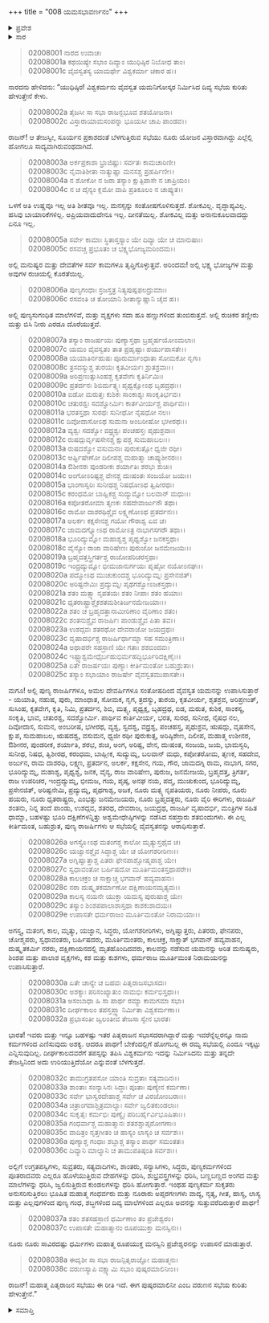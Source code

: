 +++
title = "008 ಯಮಸಭಾವರ್ಣನಂ"
+++

<details><summary>ಪ್ರವೇಶ</summary>


।।   ಓಂ ಓಂ ನಮೋ ನಾರಾಯಣಾಯ।।   ಶ್ರೀ ವೇದವ್ಯಾಸಾಯ ನಮಃ ।।

ಶ್ರೀ ಕೃಷ್ಣದ್ವೈಪಾಯನ ವೇದವ್ಯಾಸ ವಿರಚಿತ  

**ಶ್ರೀ ಮಹಾಭಾರತ**

**ಸಭಾ ಪರ್ವ**

**ಸಭಾ ಪರ್ವ**

**ಅಧ್ಯಾಯ 8**

</details>


<details><summary>ಸಾರ</summary>

ಯಮಸಭೆಯ ವರ್ಣನೆ (1-38).

</details>


> 02008001 ನಾರದ ಉವಾಚ।  
02008001a ಕಥಯಿಷ್ಯೇ ಸಭಾಂ ದಿವ್ಯಾಂ ಯುಧಿಷ್ಠಿರ ನಿಬೋಧ ತಾಂ।  
02008001c ವೈವಸ್ವತಸ್ಯ ಯಾಮರ್ಥೇ ವಿಶ್ವಕರ್ಮಾ ಚಕಾರ ಹ।।

ನಾರದನು ಹೇಳಿದನು: “ಯುಧಿಷ್ಠಿರ! ವಿಶ್ವಕರ್ಮನು ವೈವಸ್ವತ ಯಮನಿಗೋಸ್ಕರ ನಿರ್ಮಿಸಿದ ದಿವ್ಯ ಸಭೆಯ ಕುರಿತು ಹೇಳುತ್ತೇನೆ ಕೇಳು.

> 02008002a ತೈಜಸೀ ಸಾ ಸಭಾ ರಾಜನ್ಬಭೂವ ಶತಯೋಜನಾ।  
02008002c ವಿಸ್ತಾರಾಯಾಮಸಂಪನ್ನಾ ಭೂಯಸೀ ಚಾಪಿ ಪಾಂಡವ।।

ರಾಜನ್! ಆ ತೇಜಸ್ವೀ, ಸೂರ್ಯನ ಪ್ರಕಾಶದಂತೆ ಬೆಳಗುತ್ತಿರುವ ಸಭೆಯು ನೂರು ಯೋಜನ ವಿಸ್ತಾರವಾಗಿದ್ದು ಎಲ್ಲೆಲ್ಲಿ ಹೋಗಲೂ ಸಾದ್ಯವಾಗಿರುವಂಥದಾಗಿದೆ.

> 02008003a ಅರ್ಕಪ್ರಕಾಶಾ ಭ್ರಾಜಿಷ್ಣುಃ ಸರ್ವತಃ ಕಾಮಚಾರಿಣೀ।  
02008003c ನೈವಾತಿಶೀತಾ ನಾತ್ಯುಷ್ಣಾ ಮನಸಶ್ಚ ಪ್ರಹರ್ಷಿಣೀ।।  
02008004a ನ ಶೋಕೋ ನ ಜರಾ ತಸ್ಯಾಂ ಕ್ಷುತ್ಪಿಪಾಸೇ ನ ಚಾಪ್ರಿಯಂ।  
02008004c ನ ಚ ದೈನ್ಯಂ ಕ್ಲಮೋ ವಾಪಿ ಪ್ರತಿಕೂಲಂ ನ ಚಾಪ್ಯುತ।।

ಒಳಗೆ ಅತಿ ಉಷ್ಣವೂ ಇಲ್ಲ ಅತಿ ಶೀತವೂ ಇಲ್ಲ. ಮನಸ್ಸನ್ನು ಸಂತೋಷಗೊಳಿಸುತ್ತದೆ. ಶೋಕವಿಲ್ಲ. ವೃದ್ಧಾಪ್ಯವಿಲ್ಲ. ಹಸಿವು ಬಾಯಾರಿಕೆಗಳಿಲ್ಲ. ಅಪ್ರಿಯವಾದುದೇನೂ ಇಲ್ಲ. ದೀನತೆಯಿಲ್ಲ. ಶೋಕವಿಲ್ಲ ಮತ್ತು ಅನಾನುಕೂಲವಾದದ್ದು ಏನೂ ಇಲ್ಲ.

> 02008005a ಸರ್ವೇ ಕಾಮಾಃ ಸ್ಥಿತಾಸ್ತಸ್ಯಾಂ ಯೇ ದಿವ್ಯಾ ಯೇ ಚ ಮಾನುಷಾಃ।  
02008005c ರಸವಚ್ಚ ಪ್ರಭೂತಂ ಚ ಭಕ್ಷ್ಯಭೋಜ್ಯಮರಿಂದಮ।।

ಅಲ್ಲಿ ಮನುಷ್ಯರ ಮತ್ತು ದೇವತೆಗಳ ಸರ್ವ ಕಾಮಗಳೂ ತೃಪ್ತಿಗೊಳ್ಳುತ್ತವೆ. ಅರಿಂದಮ! ಅಲ್ಲಿ ಭಕ್ಷ್ಯ ಭೋಜ್ಯಗಳ ಮತ್ತು ಅವುಗಳ ರುಚಿಯಲ್ಲಿ ಕೊರತೆಯಿಲ್ಲ.

> 02008006a ಪುಣ್ಯಗಂಧಾಃ ಸ್ರಜಸ್ತತ್ರ ನಿತ್ಯಪುಷ್ಪಫಲದ್ರುಮಾಃ।  
02008006c ರಸವಂತಿ ಚ ತೋಯಾನಿ ಶೀತಾನ್ಯುಷ್ಣಾನಿ ಚೈವ ಹ।।

ಅಲ್ಲಿ ಪುಣ್ಯಸುಗಂಧಿತ ಮಾಲೆಗಳಿವೆ, ಮತ್ತು ವೃಕ್ಷಗಳು ಸದಾ ಹೂ ಹಣ್ಣುಗಳಿಂದ ತುಂಬಿರುತ್ತವೆ. ಅಲ್ಲಿ ರುಚಿಕರ ತಣ್ಣೀರು ಮತ್ತು ಬಿಸಿ ನೀರು ಎರಡೂ ದೊರೆಯುತ್ತವೆ.

> 02008007a ತಸ್ಯಾಂ ರಾಜರ್ಷಯಃ ಪುಣ್ಯಾಸ್ತಥಾ ಬ್ರಹ್ಮರ್ಷಯೋಽಮಲಾಃ।   
02008007c ಯಮಂ ವೈವಸ್ವತಂ ತಾತ ಪ್ರಹೃಷ್ಟಾಃ ಪರ್ಯುಪಾಸತೇ।।  
02008008a ಯಯಾತಿರ್ನಹುಷಃ ಪೂರುರ್ಮಾಂಧಾತಾ ಸೋಮಕೋ ನೃಗಃ।  
02008008c ತ್ರಸದಸ್ಯುಶ್ಚ ತುರಯಃ ಕೃತವೀರ್ಯಃ ಶ್ರುತಶ್ರವಾಃ।।  
02008009a ಅರಿಪ್ರಣುತ್ಸುಸಿಂಹಶ್ಚ ಕೃತವೇಗಃ ಕೃತಿರ್ನಿಮಿಃ।  
02008009c ಪ್ರತರ್ದನಃ ಶಿಬಿರ್ಮತ್ಸ್ಯಃ ಪೃಥ್ವಕ್ಷೋಽಥ ಬೃಹದ್ರಥಃ।।  
02008010a ಐಡೋ ಮರುತ್ತಃ ಕುಶಿಕಃ ಸಾಂಕಾಶ್ಯಃ ಸಾಂಕೃತಿರ್ಭವಃ।  
02008010c ಚತುರಶ್ವಃ ಸದಶ್ವೋರ್ಮಿಃ ಕಾರ್ತವೀರ್ಯಶ್ಚ ಪಾರ್ಥಿವಃ।।  
02008011a ಭರತಸ್ತಥಾ ಸುರಥಃ ಸುನೀಥೋ ನೈಷಧೋ ನಲಃ।  
02008011c ದಿವೋದಾಸೋಽಥ ಸುಮನಾ ಅಂಬರೀಷೋ ಭಗೀರಥಃ।।  
02008012a ವ್ಯಶ್ವಃ ಸದಶ್ವೋ ವಧ್ರ್ಯಶ್ವಃ ಪಂಚಹಸ್ತಃ ಪೃಥುಶ್ರವಾಃ।   
02008012c ರುಷದ್ಗುರ್ವೃಷಸೇನಶ್ಚ ಕ್ಷುಪಶ್ಚ ಸುಮಹಾಬಲಃ।।  
02008013a ರುಷದಶ್ವೋ ವಸುಮನಾಃ ಪುರುಕುತ್ಸೋ ಧ್ವಜೀ ರಥೀ।  
02008013c ಆರ್ಷ್ಟಿಷೇಣೋ ದಿಲೀಪಶ್ಚ ಮಹಾತ್ಮಾ ಚಾಪ್ಯುಶೀನರಃ।।   
02008014a ಔಶೀನರಃ ಪುಂಡರೀಕಃ ಶರ್ಯಾತಿಃ ಶರಭಃ ಶುಚಿಃ।  
02008014c ಅಂಗೋಽರಿಷ್ಟಶ್ಚ ವೇನಶ್ಚ ದುಃಷಂತಃ ಸಂಜಯೋ ಜಯಃ।।  
02008015a ಭಾಂಗಾಸ್ವರಿಃ ಸುನೀಥಶ್ಚ ನಿಷಧೋಽಥ ತ್ವಿಷೀರಥಃ।  
02008015c ಕರಂಧಮೋ ಬಾಹ್ಲಿಕಶ್ಚ ಸುದ್ಯುಮ್ನೋ ಬಲವಾನ್ ಮಧುಃ।।  
02008016a ಕಪೋತರೋಮಾ ತೃಣಕಃ ಸಹದೇವಾರ್ಜುನೌ ತಥಾ।  
02008016c ರಾಮೋ ದಾಶರಥಿಶ್ಚೈವ ಲಕ್ಷ್ಮಣೋಽಥ ಪ್ರತರ್ದನಃ।।  
02008017a ಅಲರ್ಕಃ ಕಕ್ಷಸೇನಶ್ಚ ಗಯೋ ಗೌರಾಶ್ವ ಏವ ಚ।  
02008017c ಜಾಮದಗ್ನ್ಯೋಽಥ ರಾಮೋಽತ್ರ ನಾಭಾಗಸಗರೌ ತಥಾ।।  
02008018a ಭೂರಿದ್ಯುಮ್ನೋ ಮಹಾಶ್ವಶ್ಚ ಪೃಥ್ವಶ್ವೋ ಜನಕಸ್ತಥಾ।   
02008018c ವೈನ್ಯೋ ರಾಜಾ ವಾರಿಷೇಣಃ ಪುರುಜೋ ಜನಮೇಜಯಃ।।  
02008019a ಬ್ರಹ್ಮದತ್ತಸ್ತ್ರಿಗರ್ತಶ್ಚ ರಾಜೋಪರಿಚರಸ್ತಥಾ।  
02008019c ಇಂದ್ರದ್ಯುಮ್ನೋ ಭೀಮಜಾನುರ್ಗಯಃ ಪೃಷ್ಠೋ ನಯೋಽನಘಃ।।   
02008020a ಪದ್ಮೋಽಥ ಮುಚುಕುಂದಶ್ಚ ಭೂರಿದ್ಯುಮ್ನಃ ಪ್ರಸೇನಜಿತ್।  
02008020c ಅರಿಷ್ಟನೇಮಿಃ ಪ್ರದ್ಯುಮ್ನಃ ಪೃಥಗಶ್ವೋಽಜಕಸ್ತಥಾ।।  
02008021a ಶತಂ ಮತ್ಸ್ಯಾ ನೃಪತಯಃ ಶತಂ ನೀಪಾಃ ಶತಂ ಹಯಾಃ।  
02008021c ಧೃತರಾಷ್ಟ್ರಾಶ್ಚೈಕಶತಮಶೀತಿರ್ಜನಮೇಜಯಾಃ।।  
02008022a ಶತಂ ಚ ಬ್ರಹ್ಮದತ್ತಾನಾಮೀರಿಣಾಂ ವೈರಿಣಾಂ ಶತಂ।  
02008022c ಶಂತನುಶ್ಚೈವ ರಾಜರ್ಷಿಃ ಪಾಂಡುಶ್ಚೈವ ಪಿತಾ ತವ।।  
02008023a ಉಶದ್ಗವಃ ಶತರಥೋ ದೇವರಾಜೋ ಜಯದ್ರಥಃ।  
02008023c ವೃಷಾದರ್ಭಿಶ್ಚ ರಾಜರ್ಷಿರ್ಧಾಮ್ನಾ ಸಹ ಸಮಂತ್ರಿಣಾ।।  
02008024a ಅಥಾಪರೇ ಸಹಸ್ರಾಣಿ ಯೇ ಗತಾಃ ಶಶಬಿಂದವಃ।   
02008024c ಇಷ್ಟ್ವಾಶ್ವಮೇಧೈರ್ಬಹುಭಿರ್ಮಹದ್ಭಿರ್ಭೂರಿದಕ್ಷಿಣೈಃ।।  
02008025a ಏತೇ ರಾಜರ್ಷಯಃ ಪುಣ್ಯಾಃ ಕೀರ್ತಿಮಂತೋ ಬಹುಶ್ರುತಾಃ।  
02008025c ತಸ್ಯಾಂ ಸಭಾಯಾಂ ರಾಜರ್ಷೇ ವೈವಸ್ವತಮುಪಾಸತೇ।।

ಮಗೂ! ಅಲ್ಲಿ ಪುಣ್ಯ ರಾಜರ್ಷಿಗಳೂ, ಅಮಲ ದೇವರ್ಷಿಗಳೂ ಸಂತೋಷದಿಂದ ವೈವಸ್ವತ ಯಮನನ್ನು ಉಪಾಸಿಸುತ್ತಾರೆ - ಯಯಾತಿ, ನಹುಷ, ಪುರು, ಮಾಂಧಾತ, ಸೋಮಕ, ನೃಗ, ತ್ರದಸ್ಯು, ತುರಯ, ಕೃತವೀರ್ಯ, ಶೃತಶ್ರವ, ಅರಿಪ್ರಣುತ್, ಸುಸಿಂಹ, ಕೃತವೇಗ, ಕೃತಿ, ನಿಮಿ, ಪ್ರತರ್ದನ, ಶಿಬಿ, ಮತ್ಸ್ಯ, ಪೃಥ್ವಕ್ಷ, ಬೃಹದ್ರಥ, ಐಡ, ಮರುತ, ಕುಶಿಕ, ಸಾಂಕಸ್ಯ, ಸಂಕೃತಿ, ಭಾವ, ಚತುರಶ್ವ, ಸದಶ್ವೋರ್ಮಿ. ಪಾರ್ಥಿವ ಕಾರ್ತಿವೀರ್ಯ, ಭರತ, ಸುರಥ, ಸುನೀಥ, ನೈಷಧ ನಲ, ದಿವೋದಾಸ, ಸುಮನ, ಅಂಬರೀಷ, ಭಗೀರಥ, ವ್ಯಶ್ವ, ಸ್ವದಶ್ವ, ವಧ್ರಶ್ವ, ಪಂಚಹಸ್ತ, ಪೃಥುಶ್ರವ, ಋಷದ್ಗು, ವೃಷಸೇನ, ಕ್ಷುಪ, ಸುಮಹಾಬಲ, ಋಷದಶ್ವ, ವಸುಮನ, ಧ್ವಜೀ ರಥೀ ಪುರುಕುತ್ಸ, ಅರಿಷ್ಠಿಶೇಣ, ದಿಲೀಪ, ಮಹಾತ್ಮ ಉಶೀನರ, ಔಶೀನರ, ಪುಂಡರೀಕ, ಶರ್ಯಾತಿ, ಶರಭ, ಶುಚಿ, ಅಂಗ, ಅರಿಷ್ಟ, ವೇನ, ದುಃಷಂತ, ಸಂಜಯ, ಜಯ, ಭಾಮಸ್ವರಿ, ಸುನೀಥ, ನಿಷಧ, ತ್ವಿಶೀರಥ, ಕರಂಧಮ, ಬಾಹ್ಲೀಕ, ಸುದ್ಯುಮ್ನ, ಬಲವಾನ್ ಮಧು, ಕಪೋತರೋಮ, ತೃಣಕ, ಸಹದೇವ, ಅರ್ಜುನ, ರಾಮ ದಾಶರಥಿ, ಲಕ್ಷ್ಮಣ, ಪ್ರತರ್ದನ, ಅಲರ್ಕ, ಕಕ್ಷಸೇನ, ಗಯ, ಗೌರ, ಜಾಮದಗ್ನಿ ರಾಮ, ನಾಭಾಗ, ಸಗರ, ಭೂರಿದ್ಯುಮ್ನ, ಮಹಾಶ್ವ, ಪೃಥ್ವಶ್ವ, ಜನಕ, ವೈನ್ಯ, ರಾಜ ವಾರಿಷೇಣ, ಪುರುಜ, ಜನಮೇಜಯ, ಬ್ರಹ್ಮದತ್ತ, ತ್ರಿಗರ್ತ, ರಾಜ ಉಪರಿಚರ, ಇಂದ್ರದ್ಯುಮ್ನ, ಭೀಮಜ, ಗಯ, ಪೃಷ್ಠ, ಅನಘ ನಯ, ಪದ್ಮ, ಮುಚುಕುಂದ, ಭೂರಿದ್ಯುಮ್ನ, ಪ್ರಸೇನಜಿತ್, ಅರಿಷ್ಟನೇಮಿ, ಪ್ರದ್ಯುಮ್ನ, ಪೃಥಗಾಶ್ವ, ಅಜಕ, ನೂರು ಮತ್ಸ್ಯ ನೃಪತಿಯರು, ನೂರು ನೀಪರು, ನೂರು ಹಯರು, ನೂರು ಧೃತರಾಷ್ಟ್ರರು, ಎಂಭತ್ತು ಜನಮೇಜಯರು, ನೂರು ಬ್ರಹ್ಮದತ್ತರು, ನೂರು ವೈರಿ ಈರಿಗಳು, ರಾಜರ್ಷಿ ಶಂತನು, ನಿನ್ನ ತಂದೆ ಪಾಂಡು, ಉಶದ್ಗವ, ಶತರಥ, ದೇವರಾಜ, ಜಯದ್ರಥ, ರಾಜರ್ಷಿ ವೃಷಾದರ್ಭಿ, ಮಂತ್ರಿಗಳ ಸಹಿತ ಧಾಮ್ನಾ, ಬಹಳಷ್ಟು ಭೂರಿ ದಕ್ಷಿಣೆಗಳನ್ನಿತ್ತು ಅಶ್ವಮೇಧೇಷ್ಠಿಗಳನ್ನು ನಡೆಸಿದ ಸಹಸ್ರಾರು ಶತಬಿಂದುಗಳು. ಈ ಎಲ್ಲ ಕೀರ್ತಿಮಂತ, ಬಹುಶ್ರುತ, ಪುಣ್ಯ ರಾಜರ್ಷಿಗಳು ಆ ಸಭೆಯಲ್ಲಿ ವೈವಸ್ವತನನ್ನು ಆರಾಧಿಸುತ್ತಾರೆ.

> 02008026a ಅಗಸ್ತ್ಯೋಽಥ ಮತಂಗಶ್ಚ ಕಾಲೋ ಮೃತ್ಯುಸ್ತಥೈವ ಚ।  
02008026c ಯಜ್ವಾನಶ್ಚೈವ ಸಿದ್ಧಾಶ್ಚ ಯೇ ಚ ಯೋಗಶರೀರಿಣಃ।।  
02008027a ಅಗ್ನಿಷ್ವಾತ್ತಾಶ್ಚ ಪಿತರಃ ಫೇನಪಾಶ್ಚೋಷ್ಮಪಾಶ್ಚ ಯೇ।  
02008027c ಸ್ವಧಾವಂತೋ ಬರ್ಹಿಷದೋ ಮೂರ್ತಿಮಂತಸ್ತಥಾಪರೇ।।  
02008028a ಕಾಲಚಕ್ರಂ ಚ ಸಾಕ್ಷಾಚ್ಚ ಭಗವಾನ್ ಹವ್ಯವಾಹನಃ।  
02008028c ನರಾ ದುಷ್ಕೃತಕರ್ಮಾಣೋ ದಕ್ಷಿಣಾಯನಮೃತ್ಯವಃ।।   
02008029a ಕಾಲಸ್ಯ ನಯನೇ ಯುಕ್ತಾ ಯಮಸ್ಯ ಪುರುಷಾಶ್ಚ ಯೇ।  
02008029c ತಸ್ಯಾಂ ಶಿಂಶಪಪಾಲಾಶಾಸ್ತಥಾ ಕಾಶಕುಶಾದಯಃ।  
02008029e ಉಪಾಸತೇ ಧರ್ಮರಾಜಂ ಮೂರ್ತಿಮಂತೋ ನಿರಾಮಯಾಃ।।

ಅಗಸ್ತ್ಯ, ಮತಂಗ, ಕಾಲ, ಮೃತ್ಯು, ಯಜ್ವಾನ, ಸಿದ್ಧರು, ಯೋಗಶರೀರಿಗಳು, ಅಗ್ನಿಷ್ವಾತ್ತರು, ಪಿತರರು, ಫೇನಪರು, ಚೋಶ್ಮಪರು, ಸ್ವಧಾವಂತರು, ಬರ್ಹಿಷದರು, ಮೂರ್ತಿಮಂತರು, ಕಾಲಚಕ್ರ, ಸಾಕ್ಷಾತ್ ಭಗವಾನ್ ಹವ್ಯವಾಹನ, ದುಷ್ಕೃತಕರ್ಮಿ ನರರು, ದಕ್ಷಿಣಾಯನದಲ್ಲಿ ಮೃತಹೊಂದಿದವರು, ಕಾಲವನ್ನು ನಡೆಸುವ ಯಮನನ್ನು ಅರಿತ ಮನುಷ್ಯರು, ಶಿಂಶಪ ಮತ್ತು ಪಾಲಾಶ ವೃಕ್ಷಗಳು, ಕಶ ಮತ್ತು ಕುಶಗಳು, ಧರ್ಮರಾಜ ಮೂರ್ತಿಮಂತ ನಿರಾಮಯನನ್ನು ಉಪಾಸಿಸುತ್ತಾರೆ.

> 02008030a ಏತೇ ಚಾನ್ಯೇ ಚ ಬಹವಃ ಪಿತೃರಾಜಸಭಾಸದಃ।  
02008030c ಅಶಕ್ಯಾಃ ಪರಿಸಂಖ್ಯಾತುಂ ನಾಮಭಿಃ ಕರ್ಮಭಿಸ್ತಥಾ।।  
02008031a ಅಸಂಬಾಧಾ ಹಿ ಸಾ ಪಾರ್ಥ ರಮ್ಯಾ ಕಾಮಗಮಾ ಸಭಾ।  
02008031c ದೀರ್ಘಕಾಲಂ ತಪಸ್ತಪ್ತ್ವಾ ನಿರ್ಮಿತಾ ವಿಶ್ವಕರ್ಮಣಾ।।  
02008032a ಪ್ರಭಾಸಂತೀ ಜ್ವಲಂತೀವ ತೇಜಸಾ ಸ್ವೇನ ಭಾರತ।

ಭಾರತ! ಇವರು ಮತ್ತು ಇನ್ನೂ ಬಹಳಷ್ಟು ಇತರ ಪಿತೃರಾಜನ ಸಭಾಸದರಾಗಿದ್ದಾರೆ ಮತ್ತು ಇವರೆನ್ನೆಲ್ಲರನ್ನೂ ನಾಮ ಕರ್ಮಗಳಿಂದ ಎಣಿಸುವುದು ಅಶಕ್ಯ. ಆದರೂ ಪಾರ್ಥ! ಬೇಕೆಂದಲ್ಲಿಗೆ ಹೋಗಬಲ್ಲ ಈ ರಮ್ಯ ಸಭೆಯಲ್ಲಿ ಎಂದೂ ಇಕ್ಕಟ್ಟು ಎನ್ನಿಸುವುದಿಲ್ಲ. ದೀರ್ಘಕಾಲದವರೆಗೆ ತಪಸ್ಸನ್ನು ತಪಿಸಿ ವಿಶ್ವಕರ್ಮನು ಇದನ್ನು ನಿರ್ಮಿಸಿದನು ಮತ್ತು ತನ್ನದೇ ತೇಜಸ್ಸಿನಿಂದ ಅದು ಉರಿಯುತ್ತಿದೆಯೋ ಎನ್ನುವಂತೆ ಬೆಳಗುತ್ತದೆ.

> 02008032c ತಾಮುಗ್ರತಪಸೋ ಯಾಂತಿ ಸುವ್ರತಾಃ ಸತ್ಯವಾದಿನಃ।।  
02008033a ಶಾಂತಾಃ ಸಂನ್ಯಾಸಿನಃ ಸಿದ್ಧಾಃ ಪೂತಾಃ ಪುಣ್ಯೇನ ಕರ್ಮಣಾ।  
02008033c ಸರ್ವೇ ಭಾಸ್ವರದೇಹಾಶ್ಚ ಸರ್ವೇ ಚ ವಿರಜೋಂಬರಾಃ।।  
02008034a ಚಿತ್ರಾಂಗದಾಶ್ಚಿತ್ರಮಾಲ್ಯಾಃ ಸರ್ವೇ ಜ್ವಲಿತಕುಂಡಲಾಃ।  
02008034c ಸುಕೃತೈಃ ಕರ್ಮಭಿಃ ಪುಣ್ಯೈಃ ಪರಿಬರ್ಹೈರ್ವಿಭೂಷಿತಾಃ।।  
02008035a ಗಂಧರ್ವಾಶ್ಚ ಮಹಾತ್ಮಾನಃ ಶತಶಶ್ಚಾಪ್ಸರೋಗಣಾಃ।  
02008035c ವಾದಿತ್ರಂ ನೃತ್ತಗೀತಂ ಚ ಹಾಸ್ಯಂ ಲಾಸ್ಯಂ ಚ ಸರ್ವಶಃ।।   
02008036a ಪುಣ್ಯಾಶ್ಚ ಗಂಧಾಃ ಶಬ್ದಾಶ್ಚ ತಸ್ಯಾಂ ಪಾರ್ಥ ಸಮಂತತಃ।  
02008036c ದಿವ್ಯಾನಿ ಮಾಲ್ಯಾನಿ ಚ ತಾಮುಪತಿಷ್ಠಂತಿ ಸರ್ವಶಃ।।

ಅಲ್ಲಿಗೆ ಉಗ್ರತಪಸ್ವಿಗಳು, ಸುವ್ರತರು, ಸತ್ಯವಾದಿಗಳು, ಶಾಂತರು, ಸನ್ಯಾಸಿಗಳು, ಸಿದ್ಧರು, ಪುಣ್ಯಕರ್ಮಗಳಿಂದ ಪೂತರಾದವರು ಎಲ್ಲರೂ ಹೊಳೆಯುತ್ತಿರುವ ದೇಹಗಳನ್ನು ಧರಿಸಿ, ಶುಭ್ರವಸ್ತ್ರಗಳನ್ನು ಧರಿಸಿ, ಬಣ್ಣಬಣ್ಣದ ಅಂಗದ ಮತ್ತು ಮಾಲೆಗಳನ್ನು ಧರಿಸಿ, ಜ್ವಲಿಸುತ್ತಿರುವ ಕುಂಡಲಗಳನ್ನು ಧರಿಸಿ ಹೋಗುತ್ತಾರೆ. ಇಂಥಹ ಪುಣ್ಯಕರ್ಮ ಸುಕೃತರು ಅನುಸರಿಸುತ್ತಿರಲು ಭೂಷಿತ ಮಹಾತ್ಮ ಗಂಧರ್ವರು ಮತ್ತು ನೂರಾರು ಅಪ್ಸರಗಣಗಳು ವಾದ್ಯ, ನೃತ್ಯ, ಗೀತ, ಹಾಸ್ಯ, ಲಾಸ್ಯ ಮತ್ತು ಎಲ್ಲವುಗಳಿಂದ ಪುಣ್ಯ ಗಂಧ, ಶಬ್ಧಗಳಿಂದ ದಿವ್ಯ ಮಾಲೆಗಳಿಂದ ಎಲ್ಲರೂ ಅವನನ್ನು ಸುತ್ತುವರೆದಿರುತ್ತಾರೆ ಪಾರ್ಥ!

> 02008037a ಶತಂ ಶತಸಹಸ್ರಾಣಿ ಧರ್ಮಿಣಾಂ ತಂ ಪ್ರಜೇಶ್ವರಂ।   
02008037c ಉಪಾಸತೇ ಮಹಾತ್ಮಾನಂ ರೂಪಯುಕ್ತಾ ಮನಸ್ವಿನಃ।।

ನೂರು ನೂರು ಸಾವಿರದಷ್ಟು ಧರ್ಮಿಗಳು ಮಹಾತ್ಮ ರೂಪಯುಕ್ತ ಮನಸ್ವಿನಿ ಪ್ರಜೇಶ್ವರನನ್ನು ಉಪಾಸನೆ ಮಾಡುತ್ತಾರೆ.

> 02008038a ಈದೃಶೀ ಸಾ ಸಭಾ ರಾಜನ್ಪಿತೃರಾಜ್ಞೋ ಮಹಾತ್ಮನಃ।  
02008038c ವರುಣಸ್ಯಾಪಿ ವಕ್ಷ್ಯಾಮಿ ಸಭಾಂ ಪುಷ್ಕರಮಾಲಿನೀಂ।।

ರಾಜನ್! ಮಹಾತ್ಮ ಪಿತೃರಾಜನ ಸಭೆಯು ಈ ರೀತಿ ಇದೆ. ಈಗ ಪುಷ್ಕರಮಾಲಿನೀ ಎಂಬ ವರುಣನ ಸಭೆಯ ಕುರಿತು ಹೇಳುತ್ತೇನೆ.”


<details><summary>ಸಮಾಪ್ತಿ</summary>

ಇತಿ ಶ್ರೀ ಮಹಾಭಾರತೇ ಸಭಾಪರ್ವಣಿ ಸಭಾಪರ್ವಣಿ ಯಮಸಭಾವರ್ಣನಂ ನಾಮ ಅಷ್ಟಮೋಽಧ್ಯಾಯಃ।।  
ಇದು ಶ್ರೀಮಹಾಭಾರತದಲ್ಲಿ ಸಭಾಪರ್ವದಲ್ಲಿ ಸಭಾ ಪರ್ವದಲ್ಲಿ ಯಮಸಭಾವರ್ಣನೆ ಎನ್ನುವ ಎಂಟನೆಯ ಅಧ್ಯಾಯವು.


</details>
